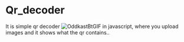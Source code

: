 # Qr_decoder

It is simple qr decoder ![OddkastBtGIF](https://github.com/root-0101/Qr_decoder/assets/142779809/47bfc7ad-2624-4150-9636-74f73c27eb2f) in javascript,
where you upload images and it shows what the qr contains..

